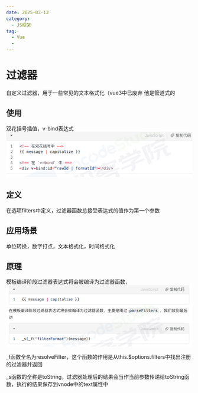 ```yaml
---
date: 2025-03-13
category:
  - JS框架
tag:
  - Vue
  - 
---
```



# 过滤器
自定义过滤器，用于一些常见的文本格式化（vue3中已废弃
他是管道式的

## 使用
双花括号插值，v-bind表达式
![alt text](image-51.png)

## 定义
在选项filters中定义，过滤器函数总接受表达式的值作为第一个参数

## 应用场景
单位转换，数字打点，文本格式化，时间格式化

## 原理
模板编译阶段过滤器表达式将会被编译为过滤器函数，
![alt text](image-52.png)

_f函数全名为resolveFilter，这个函数的作用是从this.$options.filters中找出注册的过滤器并返回

_s函数的全称是toString，过滤器处理后的结果会当作当前参数传递给toString函数，执行的结果保存到vnode中的text属性中
